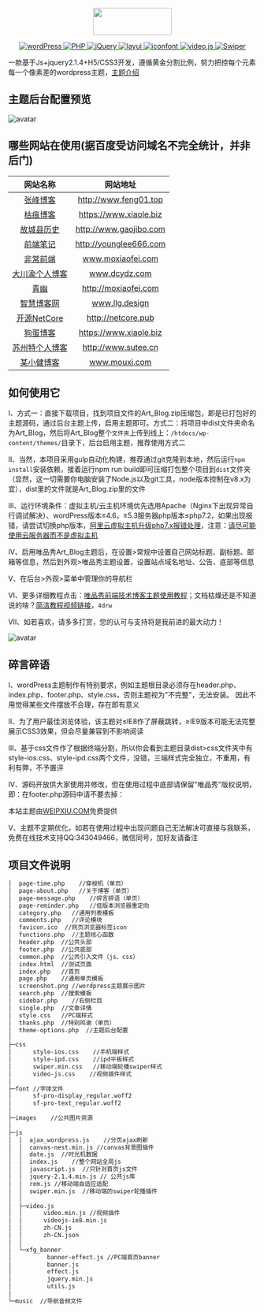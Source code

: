 <p align="center">
  <img width="160" height="55" src="https://www.weipxiu.com/wp-content/uploads/2019/06/weipxiu_logo_2.png">
</p>
<!-- 制作下面标签https://shields.io/#/ -->
<p align="center">
  <a href="https://wordpress.org/">
    <img src="https://img.shields.io/badge/wordPress-5.2.3-brightgreen.svg" alt="wordPress">
  </a>
  <a href="https://www.php.net/">
    <img src="https://img.shields.io/badge/PHP-7.2.19-brightgreen.svg" alt="PHP">
  </a>
  <a href="https://jquery.com/">
    <img src="https://img.shields.io/badge/jQuery-2.1.4-brightgreen.svg" alt="jQuery">
  </a>
  <a href="http://layer.layui.com/">
    <img src="https://img.shields.io/badge/layer-3.1.1-brightgreen.svg" alt="layui">
  </a>
  <a href="https://www.iconfont.cn/">
    <img src="https://img.shields.io/badge/iocons-2.x-brightgreen.svg" alt="iconfont">
  </a>
  <a href="https://docs.videojs.com/docs/api/video.html">
    <img src="https://img.shields.io/badge/video-1.8.7-ff69b4" alt="video.js">
  </a>
  <a href="https://www.swiper.com.cn/">
    <img src="https://img.shields.io/badge/Swiper-3.4.2-blue" alt="Swiper">
  </a>
</p>

一款基于Js+jquery2.1.4+H5/CSS3开发，遵循黄金分割比例，努力把控每个元素每一个像素差的wordpress主题，[主题介绍](https://www.weipxiu.com/about)

## 主题后台配置预览
![avatar](https://www.weipxiu.com/wp-content/themes/Art_Blog/images/wp_theme_config.png)

## 哪些网站在使用(据百度受访问域名不完全统计，并非后门)

|  网站名称 | 网站地址 | 
| :----: | :----: | 
| [张峰博客](http://www.feng01.top/) | http://www.feng01.top
| [枯痕博客](https://www.xiaole.biz/) | https://www.xiaole.biz
| [故城县历史](http://www.gaojibo.com/) | http://www.gaojibo.com
| [前端笔记](http://younglee666.com/) | http://younglee666.com
| [非常前端](http://moxiaofei.com) | www.moxiaofei.com 
| [大川渝个人博客](https://www.dcydz.com) | www.dcydz.com
| [青幽](http://moxiaofei.com) | http://moxiaofei.com
| [智慧博客网](https://www.llg.design) | www.llg.design 
| [开源NetCore](http://www.netcore.pub) | http://netcore.pub
| [狗蛋博客](https://www.xiaole.biz) | https://www.xiaole.biz
| [苏州特个人博客](http://www.sutee.cn) | http://www.sutee.cn
| [某小健博客](http://www.mouxj.com) | www.mouxj.com |

## 如何使用它

I、方式一：直接下载项目，找到项目文件的Art_Blog.zip压缩包，即是已打包好的主题源码，通过后台主题上传，启用主题即可。方式二：将项目中dist文件夹命名为Art_Blog，然后将Art_Blog整个`文件夹`上传到线上：`/htdocs/wp-content/themes/`目录下，后台启用主题，推荐使用方式二

II、当然，本项目采用gulp自动化构建，推荐通过git克隆到本地，然后运行`npm install`安装依赖，接着运行npm run build即可压缩打包整个项目到`dist`文件夹（显然，这一切需要你电脑安装了Node.js以及git工具，node版本控制在v8.x为宜），dist里的文件就是Art_Blog.zip里的文件

III、运行环境条件：虚拟主机/云主机环境优先选用Apache（Nginx下出现异常自行调试解决）、wordPress版本≥4.6，≥5.3服务器php版本≤php7.2，如果出现报错，请尝试切换php版本，[阿里云虚拟主机升级php7.x报错处理](https://www.weipxiu.com/2909.html)，注意：[请尽可能使用云服务器而不是虚拟主机](https://www.weipxiu.com/3246.html)

IV、启用唯品秀Art_Blog主题后，在设置>常规中设置自己网站标题、副标题、邮箱等信息，然后到外观>唯品秀主题设置，设置站点域名地址、公告、底部等信息

V、在后台>外观>菜单中管理你的导航栏

VI、更多详细教程点击：[唯品秀前端技术博客主题使用教程](https://www.weipxiu.com/3355.html)；文档枯燥还是不知道说的啥？[简洁教程视频链接](https://pan.baidu.com/s/1WdiCn__A6xQC3V9ddRSN6g)，`4drw`

Ⅶ、如若喜欢，请多多打赏，您的认可与支持将是我前进的最大动力！

![avatar](https://www.weipxiu.com/wp-content/themes/Art_Blog/images/zhiwei.png)

## 碎言碎语


I、wordPress主题制作有特别要求，例如主题根目录必须存在header.php、index.php、footer.php、style.css，否则主题视为"不完整"，无法安装。
因此不用觉得某些文件摆放不合理，存在即有意义

II、为了用户最佳浏览体验，该主题对≤IE8作了屏蔽跳转，≥IE9版本可能无法完整展示CSS3效果，但会尽量兼容到不影响阅读

III、基于css文件作了根据终端分割，所以你会看到主题目录dist>css文件夹中有style-ios.css、style-ipd.css两个文件，没错，三端样式完全独立，不重用，有利有弊，不予置评

IV、源码开放供大家使用并修改，但在使用过程中底部请保留"唯品秀"版权说明，即：在footer.php源码中请不要去掉：<p>本站主题由<a href="https://www.weipxiu.com/" class="highlight">WEIPXIU.COM</a>免费提供</p>

V、主题不定期优化，如若在使用过程中出现问题自己无法解决可直接与我联系，免费在线技术支持QQ:343049466，微信同号，加好友请备注

## 项目文件说明
``` bash
│  page-time.php    //穿梭机（单页）
│  page-about.php   //关于博客（单页）
│  page-message.php    //碎言碎语（单页）
│  page-reminder.php   //低版本浏览器重定向
│  category.php   //通用列表模板
│  comments.php   //评论模块
│  favicon.ico  //网页浏览器标签icon
│  functions.php  //主题核心函数
│  header.php  //公共头部
│  footer.php  //公共底部
│  common.php  //公共引入文件（js、css）
│  index.html  //测试页面
│  index.php   //首页
│  page.php    //通用单页模板
│  screenshot.png //wordpress主题展示图片
│  search.php  //搜索模板
│  sidebar.php    //右侧栏目
│  single.php  //文章详情
│  style.css   //PC端样式
│  thanks.php  //特别鸣谢（单页）
│  theme-options.php  //主题后台配置
│  
├─css
│      style-ios.css    //手机端样式
│      style-ipd.css    //ipd平板样式
│      swiper.min.css   //移动端轮播swiper样式
│      video-js.css    //视频插件样式     
│   
├─font //字体文件 
│      sf-pro-display_regular.woff2
│      sf-pro-text_regular.woff2
│ 
├─images    //公共图片资源
│      
├─js
│  │  ajax_wordpress.js    //分页ajax刷新
│  │  canvas-nest.min.js //canvas背景图插件
│  │  date.js  //时光机数据
│  │  index.js    //整个网站全局js
│  │  javascript.js  //只针对首页js文件
│  │  jquery-2.1.4.min.js // 公共js库
│  │  rem.js //移动端自适应适配
│  │  swiper.min.js  //移动端的swiper轮播插件
│  │  
│  ├─video.js 
│  │      video.min.js //视频插件
│  │      videojs-ie8.min.js
│  │      zh-CN.js
│  │      zh-CN.json
│  │      
│  └─xfg_banner
│          banner-effect.js //PC端首页banner
│          banner.js
│          effect.js
│          jquery.min.js
│          utils.js
│          
└─music  //导航音频文件
 ```       

